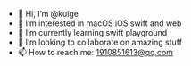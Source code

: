 - 👋 Hi, I’m @kuige
- 👀 I’m interested in macOS iOS swift and web
- 🌱 I’m currently learning swift playground
- 💞️ I’m looking to collaborate on amazing stuff
- 📫 How to reach me: 1910851613@qq.com

<!---
kuige/kuige is a ✨ special ✨ repository because its `README.md` (this file) appears on your GitHub profile.
You can click the Preview link to take a look at your changes.
--->
